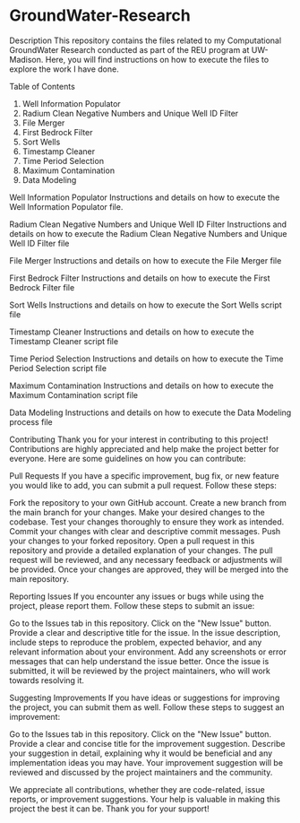 # GroundWater-Research

Description
This repository contains the files related to my Computational GroundWater Research conducted as part of the REU program at UW-Madison. Here, you will find instructions on how to execute the files to explore the work I have done.

Table of Contents
1) Well Information Populator
2) Radium Clean Negative Numbers and Unique Well ID Filter
3) File Merger
4) First Bedrock Filter
5) Sort Wells
6) Timestamp Cleaner
7) Time Period Selection
8) Maximum Contamination
9) Data Modeling


Well Information Populator
Instructions and details on how to execute the Well Information Populator file.

Radium Clean Negative Numbers and Unique Well ID Filter
Instructions and details on how to execute the Radium Clean Negative Numbers and Unique Well ID Filter file

File Merger
Instructions and details on how to execute the File Merger file

First Bedrock Filter
Instructions and details on how to execute the First Bedrock Filter file

Sort Wells
Instructions and details on how to execute the Sort Wells script file

Timestamp Cleaner
Instructions and details on how to execute the Timestamp Cleaner script file

Time Period Selection
Instructions and details on how to execute the Time Period Selection script file

Maximum Contamination
Instructions and details on how to execute the Maximum Contamination script file

Data Modeling
Instructions and details on how to execute the Data Modeling process file

Contributing
Thank you for your interest in contributing to this project! Contributions are highly appreciated and help make the project better for everyone. Here are some guidelines on how you can contribute:

Pull Requests
If you have a specific improvement, bug fix, or new feature you would like to add, you can submit a pull request. Follow these steps:

Fork the repository to your own GitHub account.
Create a new branch from the main branch for your changes.
Make your desired changes to the codebase.
Test your changes thoroughly to ensure they work as intended.
Commit your changes with clear and descriptive commit messages.
Push your changes to your forked repository.
Open a pull request in this repository and provide a detailed explanation of your changes.
The pull request will be reviewed, and any necessary feedback or adjustments will be provided. Once your changes are approved, they will be merged into the main repository.

Reporting Issues
If you encounter any issues or bugs while using the project, please report them. Follow these steps to submit an issue:

Go to the Issues tab in this repository.
Click on the "New Issue" button.
Provide a clear and descriptive title for the issue.
In the issue description, include steps to reproduce the problem, expected behavior, and any relevant information about your environment.
Add any screenshots or error messages that can help understand the issue better.
Once the issue is submitted, it will be reviewed by the project maintainers, who will work towards resolving it.

Suggesting Improvements
If you have ideas or suggestions for improving the project, you can submit them as well. Follow these steps to suggest an improvement:

Go to the Issues tab in this repository.
Click on the "New Issue" button.
Provide a clear and concise title for the improvement suggestion.
Describe your suggestion in detail, explaining why it would be beneficial and any implementation ideas you may have.
Your improvement suggestion will be reviewed and discussed by the project maintainers and the community.

We appreciate all contributions, whether they are code-related, issue reports, or improvement suggestions. Your help is valuable in making this project the best it can be. Thank you for your support!
